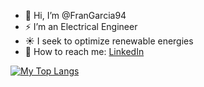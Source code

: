 - 👋 Hi, I’m @FranGarcia94
- ⚡ I’m an Electrical Engineer
- ☀️ I seek to optimize renewable energies
- 🔗 How to reach me: [LinkedIn](https://www.linkedin.com/in/francisco-jose-garcia-garces/)

[![My Top Langs](https://github-readme-stats.vercel.app/api/top-langs/?username=FranGarcia94&theme=chartreuse-dark&border_radius=5)](https://github.com/anuraghazra/github-readme-stats)

